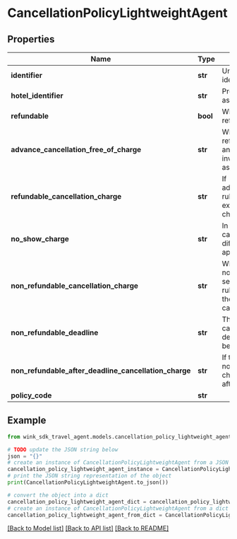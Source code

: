 # CancellationPolicyLightweightAgent


## Properties

Name | Type | Description | Notes
------------ | ------------- | ------------- | -------------
**identifier** | **str** | Unique cancellation policy identifier | 
**hotel_identifier** | **str** | Property this cancellation is associated with | 
**refundable** | **bool** | Whether this cancellation policy is refundable or not | [default to False]
**advance_cancellation_free_of_charge** | **str** | When the cancellation policy is refundable, this flag can be set and indicates there is more rules involved than just a no-questions-asked refundable. | [optional] 
**refundable_cancellation_charge** | **str** | If advanceCancellationFreeOfCharge rules is not honored, this property explains what the guest will be charged. | [optional] 
**no_show_charge** | **str** | In case the &#39;Refundable cancellation charge&#39; is set, a different no show charge can be applied. | [optional] 
**non_refundable_cancellation_charge** | **str** | When the cancellation policy is non-refundable, this flag can be set and indicates there is more rules involved to calculate what the guest will owe in case of a cancellation. | [optional] 
**non_refundable_deadline** | **str** | The non-refundable charge might can have a deadline. If that deadline passes, the guest might be charged more. | [optional] 
**non_refundable_after_deadline_cancellation_charge** | **str** | If the guest does not honor the non-refundable deadline rule, this charge dictates what she owes after the deadline passes. | [optional] 
**policy_code** | **str** |  | [optional] 

## Example

```python
from wink_sdk_travel_agent.models.cancellation_policy_lightweight_agent import CancellationPolicyLightweightAgent

# TODO update the JSON string below
json = "{}"
# create an instance of CancellationPolicyLightweightAgent from a JSON string
cancellation_policy_lightweight_agent_instance = CancellationPolicyLightweightAgent.from_json(json)
# print the JSON string representation of the object
print(CancellationPolicyLightweightAgent.to_json())

# convert the object into a dict
cancellation_policy_lightweight_agent_dict = cancellation_policy_lightweight_agent_instance.to_dict()
# create an instance of CancellationPolicyLightweightAgent from a dict
cancellation_policy_lightweight_agent_from_dict = CancellationPolicyLightweightAgent.from_dict(cancellation_policy_lightweight_agent_dict)
```
[[Back to Model list]](../README.md#documentation-for-models) [[Back to API list]](../README.md#documentation-for-api-endpoints) [[Back to README]](../README.md)


